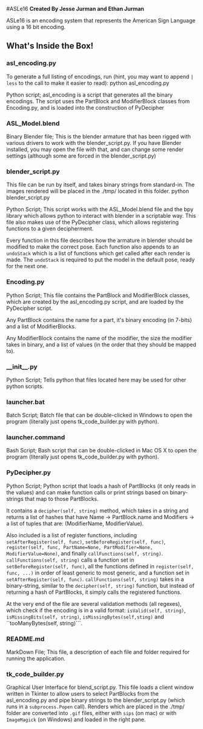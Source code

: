 #ASLe16
__Created By Jesse Jurman and Ethan Jurman__

ASLe16 is an encoding system that represents the American Sign Language using a 16 bit encoding.


## What's Inside the Box!

### asl_encoding.py

To generate a full listing of encodings, run (hint, you may want to append ```| less``` to the call to make it easier to read):
    python asl_encoding.py

Python script; asl_encoding is a script that generates all the binary encodings. The script uses the PartBlock and ModifierBlock classes from Encoding.py, and is loaded into the construction of PyDecipher

### ASL_Model.blend

Binary Blender file; This is the blender armature that has been rigged with various drivers to work with the blender_script.py. If you have Blender installed, you may open the file with that, and can change some render settings (although some are forced in the blender_script.py)

### blender_script.py

This file can be run by itself, and takes binary strings from standard-in. The images rendered will be placed in the ./tmp/ located in this folder.
    python blender_script.py

Python Script; This script works with the ASL_Model.blend file and the bpy library which allows python to interact with blender in a scriptable way. This file also makes use of the PyDecipher class, which allows registering functions to a given decipherment. 

Every function in this file describes how the armature in blender should be modified to make the correct pose. Each function also appends to an ```undoStack``` which is a list of functions which get called after each render is made. The ```undoStack``` is required to put the model in the default pose, ready for the next one.

### Encoding.py

Python Script; This file contains the PartBlock and ModifierBlock classes, which are created by the asl_encoding.py script, and are loaded by the PyDecipher script.

Any PartBlock contains the name for a part, it's binary encoding (in 7-bits) and a list of ModifierBlocks.

Any ModifierBlock contains the name of the modifier, the size the modifier takes in binary, and a list of values (in the order that they should be mapped to). 

### \_\_init\_\_.py

Python Script; Tells python that files located here may be used for other python scripts.

### launcher.bat

Batch Script; Batch file that can be double-clicked in Windows to open the program (literally just opens tk_code_builder.py with python).

### launcher.command

Bash Script; Bash script that can be double-clicked in Mac OS X to open the program (literally just opens tk_code_builder.py with python).

### PyDecipher.py

Python Script; Python script that loads a hash of PartBlocks (it only reads in the values) and can make function calls or print strings based on binary-strings that map to those PartBlocks.

It contains a ```decipher(self, string)``` method, which takes in a string and returns a list of hashes that have Name -> PartBlock.name and Modifiers -> a list of tuples that are: (ModifierName, ModifierValue).

Also included is a list of register functions, including ```setAfterRegister(self, func)```, ```setBeforeRegister(self, func)```, ```register(self, func, PartName=None, PartModifier=None, ModifierValue=None)```, and finally ```callFunctions(self, string)```.
```callFunctions(self, string)``` calls a function set in ```setBeforeRegister(self, func)```, all the functions defined in ```register(self, func, ...)``` in order of least generic to most generic, and a function set in ```setAfterRegister(self, func)```. 
```callFunctions(self, string)``` takes in a binary-string, similar to the ```decipher(self, string)``` function, but instead of returning a hash of PartBlocks, it simply calls the registered functions.

At the very end of the file are several validation methods (all regexes), which check if the encoding is in a valid format: ```isValid(self, string)```, ```isMissingBits(self, string)```, ```isMissingBytes(self,sting)``` and ``tooManyBytes(self, string)```.

### README.md

MarkDown File; This file, a description of each file and folder required for running the application.

### tk_code_builder.py

Graphical User Interface for blend_script.py. This file loads a client window written in Tkinter to allow users to select PartBlocks from the asl_encoding.py and pipe binary strings to the blender_script.py (which runs in a ```subprocess.Popen``` call).
Renders which are placed in the ./tmp/ folder are converted into ```.gif``` files, either with ```sips``` (on mac) or with ```ImageMagick``` (on Windows) and loaded in the right pane.
